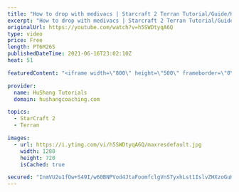 ```yaml
---
title: "How to drop with medivacs | Starcraft 2 Terran Tutorial/Guide/How-To [2021]"
excerpt: "How to drop with medivacs | Starcraft 2 Terran Tutorial/Guide/How-To #Starcraft #Terran #Tutorial  ♦ Coaching -------------------------------------------------------------------------- Website: https://www.hushangcoaching.com  Interested in Starcraft lessons? Check out my website! I would love to help"
originalUrl: https://youtube.com/watch?v=h5SWDtyqA6Q
type: video
price: Free
length: PT6M26S
publishedDateTime: 2021-06-16T23:02:10Z
heat: 51

featuredContent: "<iframe width=\"800\" height=\"500\" frameborder=\"0\" src=\"https://www.youtube.com/embed/h5SWDtyqA6Q\" allow=\"accelerometer; autoplay; encrypted-media; gyroscope; picture-in-picture\" allowfullscreen></iframe>"

provider:
  name: HuShang Tutorials
  domain: hushangcoaching.com

topics:
  - StarCraft 2
  - Terran

images:
  - url: https://i.ytimg.com/vi/h5SWDtyqA6Q/maxresdefault.jpg
    width: 1280
    height: 720
    isCached: true

secured: "InmVU2u1fOw+S49I/w60BNPVod4JtaFoomfclgVnS7yxhLst1IslvZHXzoGuHbseKBg3TMOpYrQQnvMpDv3tDkIwSlxtml/6TcYl0O6r8Daoca4T1H+djQBJlNI1jQRBqE8O4qddVjdvDseMQSxmEPB4N2N5qdpqwZMATI4pxzhq7VJE6VrFN/2e0AcHzq8PWmYdxbsgExy91QgSkXvMj4ahsHZmjDbsUVwRgm0iW9TbVpkYh5DDT8PFgrcwCblLUsXm2QkNgujnyOA/NKBVx0MA2lkmCkU7ZG/SKU4T8xeuhFIt0GODH2QwFjlyy2iyucUFN7ifyEe5xfBU57R1TgMUUD8FOq3PFyA73DXD97o1TOVlD+ue45kw8UauwisiJ9YLWdMUI9D2MiIh0Zog9o44Kvr6RudpZwuA/+ayZQs=;EwaYC9FuiQ+ck1dKz53XWA=="
---
```


